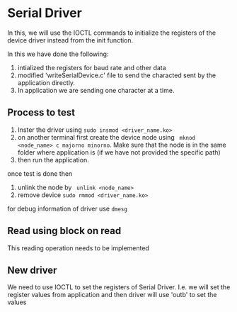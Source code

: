 # Serial Driver 

In this, we will use the IOCTL commands to initialize the registers of the device driver instead from the init function.

In this we have done the following:

1. intialized the registers for baud rate and other data
2. modified 'writeSerialDevice.c' file to send the characted sent by the application directly.
3. In application we are sending one character at a time.


## Process to test
1. Inster the driver using ```sudo insmod <driver_name.ko>```
2. on another terminal first create the device node using ``` mknod <node_name> c majorno minorno```. Make sure that the node is in the same folder where application is (if we have not provided the specific path)
3. then run the application.

once test is done then
1. unlink the node by ``` unlink <node_name>```
2. remove device ```sudo rmmod <driver_name.ko>```

for debug information of driver use ```dmesg```

## Read using block on read
This reading operation needs to be implemented

## New driver
We need to use IOCTL to set the registers of Serial Driver. I.e. we will set the register values from application and then driver will use 'outb' to set the values